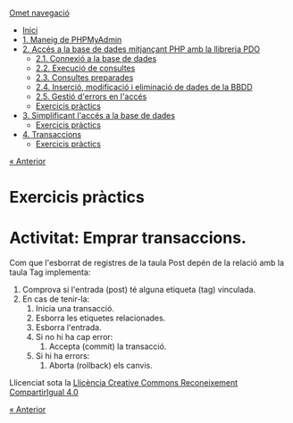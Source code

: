 <div id="content">

[Omet navegació](#main)

<div id="emptyHeader" class="section">

</div>

  - [Inici](index.html)
  - [1. Maneig de PHPMyAdmin](1_maneig_de_phpmyadmin.html)
  - [2. Accés a la base de dades mitjançant PHP amb la llibreria
    PDO](2_accs_a_la_base_de_dades_mitjanant_php_amb_la_llibreria_pdo.html)
      - [2.1. Connexió a la base de
        dades](21_connexi_a_la_base_de_dades.html)
      - [2.2. Execució de consultes](22_execuci_de_consultes.html)
      - [2.3. Consultes preparades](23_consultes_preparades.html)
      - [2.4. Inserció, modificació i eliminació de dades de la
        BBDD](24_inserci_modificaci_i_eliminaci_de_dades_de_la_bbdd.html)
      - [2.5. Gestió d'errors en
        l'accés](25_gesti_derrors_en_laccs.html)
      - [Exercicis pràctics](exercicis_prctics.html)
  - [3. Simplificant l'accés a la base de
    dades](3_simplificant_laccs_a_la_base_de_dades.html)
      - [Exercicis pràctics](exercicis_prctics0.html)
  - [4. Transaccions](4_transaccions.html)
      - <span id="active">[Exercicis
        pràctics](exercicis_prctics1.html)</span>

<div id="topPagination">

[<span><span>« </span>Anterior</span>](4_transaccions.html)

</div>

<div id="main-wrapper">

<div id="main" class="section">

# Exercicis pràctics

<div class="iDevice emphasis1">

# Activitat: Emprar transaccions.

<div class="iDevice_inner">

<div class="iDevice_content_wrapper">

<div id="ta18_49_2" class="block iDevice_content">

Com que l'esborrat de registres de la taula Post depén de la relació amb
la taula Tag implementa:

1.  Comprova si l'entrada (post) té alguna etiqueta (tag) vinculada.
2.  En cas de tenir-la:
    1.  Inicia una transacció.
    2.  Esborra les etiquetes relacionades.
    3.  Esborra l'entrada.
    4.  Si no hi ha cap error:
        1.  Accepta (commit) la transacció.
    5.  Si hi ha errors:
        1.  Aborta (rollback) els canvis.

</div>

</div>

</div>

</div>

<div id="packageLicense" class="cc cc-by-sa">

<span>Llicenciat sota la </span> [Llicència Creative Commons
Reconeixement
CompartirIgual 4.0](http://creativecommons.org/licenses/by-sa/4.0/)

</div>

</div>

</div>

<div id="bottomPagination">

[<span><span>« </span>Anterior</span>](4_transaccions.html)

</div>

</div>
